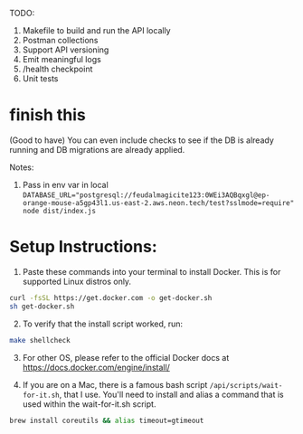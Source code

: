 TODO:

1. Makefile to build and run the API locally
2. Postman collections
3. Support API versioning
4. Emit meaningful logs
5. /health checkpoint
6. Unit tests

# finish this

(Good to have) You can even include checks to see if the DB is already running and DB migrations are already applied.

Notes:

1. Pass in env var in local
   `DATABASE_URL="postgresql://feudalmagicite123:0WEi3AQBqxgl@ep-orange-mouse-a5gp43l1.us-east-2.aws.neon.tech/test?sslmode=require" node dist/index.js
`

# Setup Instructions:

1. Paste these commands into your terminal to install Docker. This is for supported Linux distros only.

```sh
curl -fsSL https://get.docker.com -o get-docker.sh
sh get-docker.sh
```

2. To verify that the install script worked, run:

```sh
make shellcheck
```

3. For other OS, please refer to the official Docker docs at https://docs.docker.com/engine/install/

4. If you are on a Mac, there is a famous bash script `/api/scripts/wait-for-it.sh`, that I use. You'll need to install and alias a command that is used within the wait-for-it.sh script.

```sh
brew install coreutils && alias timeout=gtimeout
```
